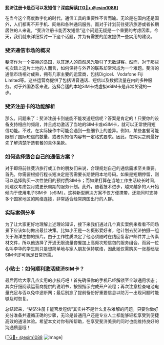 **斐济注册卡是否可以发短信？深度解读[[TG💪+ @esim1088](https://t.me/s/esim1088)]**

在当今这个高度数字化的时代，通信工具的重要性不言而喻。无论是在国内还是国外，人们都离不开手机、网络和各种通讯服务。而对于计划前往斐济旅游或者长期居住的人来说，“斐济注册卡能否发短信”这个问题无疑是一个重要的考虑因素。今天，我们就来详细探讨一下这个话题，并为有需要的朋友提供一些实用的建议。

### 斐济通信市场的概况

斐济作为一个美丽的岛国，以其迷人的自然风光吸引了无数游客。然而，对于那些初次踏上这片土地的人而言，如何保持与外界的联系却常常成为一个难题。斐济的通信市场相对成熟，拥有几家主要的运营商，包括Digicel、Vodafone Fiji Limited等。这些运营商提供了包括语音通话、短信以及数据流量在内的多种服务。对于外国游客来说，选择合适的本地SIM卡或虚拟eSIM卡是非常关键的一步。

### 斐济注册卡的功能解析

那么，问题来了：斐济注册卡到底能不能发送短信呢？答案是肯定的！只要你的设备支持相应的频段，并且成功激活了当地的SIM卡或eSIM卡，就可以正常使用短信功能。不过，在实际操作中可能会遇到一些细节上的差异。例如，某些套餐可能限制了国际短信的数量，或者对短信内容有一定格式要求。因此，在购买之前最好先了解清楚所选套餐的具体条款。

### 如何选择适合自己的通信方案？

对于即将前往斐济旅行或工作的朋友们来说，合理规划自己的通信需求至关重要。首先，你需要根据行程长短决定是否需要长期使用本地号码。如果是短期停留，则可以选择购买一次性使用的预付费SIM卡；而如果打算在当地工作生活较长时间，则建议考虑包月或更长周期的服务计划。此外，随着技术进步，越来越多的人开始倾向于使用电子SIM卡（eSIM）。这种新型解决方案不仅方便携带，还能同时支持多个国家地区的网络连接，非常适合经常跨国出行的人群。

### 实际案例分享

为了让大家更好地理解上述理论知识，接下来我们通过几个真实案例来看看不同场景下应该如何做出最佳决策。比如小王是一名摄影爱好者，他计划去斐济拍摄一组关于海洋生物的照片。由于工作性质决定了他必须随时在线回复客户邮件并上传素材文件，所以他选择了开通无限流量套餐加上高频次短信包的服务组合。而另一位名叫李华的学生则只是想简单地与家人朋友保持联络，因此她仅需购买一张基础版SIM卡即可满足日常所需。

### 小贴士：如何顺利激活斐济SIM卡？

最后再给大家几点实用的小技巧吧！首先确保你的手机已经解锁至全球通用状态；其次仔细阅读运营商提供的说明书，按照指示完成开户流程；再次注意检查电池电量充足与否以免中途断网；最后别忘了提前备份好重要信息以防万一出现问题时能够及时恢复。

总结起来，“斐济注册卡能否发短信”其实并不是什么复杂难解的问题。只要你做好充分准备并遵循正确的步骤，无论是普通用户还是专业人士都能够轻松享受到便捷高效的通讯体验。希望本文对你有所帮助，在享受斐济美景的同时也能维持良好的沟通质量哦！

[[TG💪+ @esim1088](https://t.me/s/esim1088) ![Image](https://i.postimg.cc/4NQfJmqS/Snipaste-2025-05-13-00-14-12.png)]